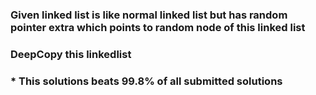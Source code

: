 ### Given linked list is like normal linked list but has random pointer extra which points to random node of this linked list
### DeepCopy this linkedlist 

### * This solutions beats 99.8% of all submitted solutions
